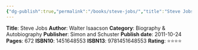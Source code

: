 ```yaml
---
{"dg-publish":true,"permalink":"/books/steve-jobs/","title":"Steve Jobs","tags":["book"],"created":"2023-11-03T21:33:54.706-07:00","updated":"2023-11-03T21:45:16.017-07:00"}
---
```


**Title**: Steve Jobs
**Author**: Walter Isaacson
**Category**: Biography & Autobiography
**Publisher**: Simon and Schuster
**Publish date**: 2011-10-24
**Pages**: 672
**ISBN10**: 1451648553
**ISBN13**: 9781451648553
**Rating**: ⭐️⭐️⭐️⭐️
